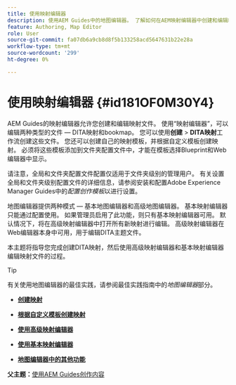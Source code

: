 ```yaml
---
title: 使用映射编辑器
description: 使用AEM Guides中的地图编辑器。 了解如何在AEM映射编辑器中创建和编辑映射文件。
feature: Authoring, Map Editor
role: User
source-git-commit: fa07db6a9cb8d8f5b133258acd5647631b22e28a
workflow-type: tm+mt
source-wordcount: '299'
ht-degree: 0%

---
```


# 使用映射编辑器 {#id181OF0M30Y4}

AEM Guides的映射编辑器允许您创建和编辑映射文件。 使用“映射编辑器”，可以编辑两种类型的文件 — DITA映射和bookmap。 您可以使用&#x200B;**创建** \> **DITA映射**&#x200B;工作流创建这些文件。 您还可以创建自己的映射模板，并根据自定义模板创建映射。 必须将这些模板添加到文件夹配置文件中，才能在模板选择Blueprint和Web编辑器中显示。

请注意，全局和文件夹配置文件配置仅适用于文件夹级别的管理用户。 有关设置全局和文件夹级别配置文件的详细信息，请参阅安装和配置Adobe Experience Manager Guides中的&#x200B;*配置创作模板*&#x200B;以进行设置。

地图编辑器提供两种模式 — 基本地图编辑器和高级地图编辑器。 基本映射编辑器只能通过配置使用。 如果管理员启用了此功能，则只有基本映射编辑器可用。 默认情况下，将在高级映射编辑器中打开所有新映射进行编辑。 高级映射编辑器在Web编辑器本身中可用，用于编辑DITA主题文件。

本主题将指导您完成创建DITA映射，然后使用高级映射编辑器和基本映射编辑器编辑映射文件的过程。

>[!TIP]
>
> 有关使用地图编辑器的最佳实践，请参阅最佳实践指南中的&#x200B;*地图编辑器*&#x200B;部分。

- **[创建映射](map-editor-create-map.md)**

- **[根据自定义模板创建映射](create-maps-customized-templates.md)**

- **[使用高级映射编辑器](map-editor-advanced-map-editor.md)**

- **[使用基本映射编辑器](map-editor-basic-map-editor.md)**

- **[地图编辑器中的其他功能](map-editor-other-features.md)**


**父主题：**[&#x200B;使用AEM Guides创作内容](authoring-content-xml-doc.md)

